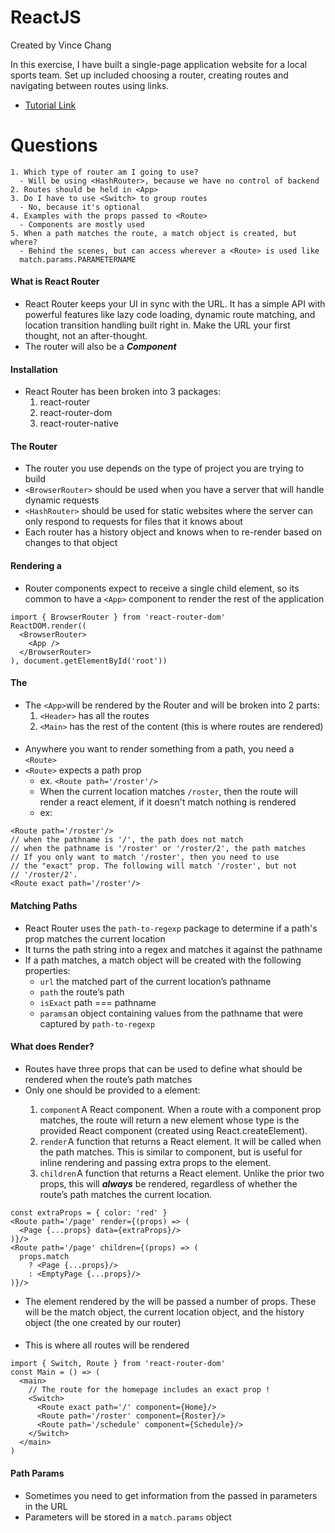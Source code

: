 # ReactJS
Created by Vince Chang </br>

In this exercise, I have built a single-page application website for a local
sports team. Set up included choosing a router, creating routes and navigating
between routes using links.
- [Tutorial Link](https://medium.com/@pshrmn/a-simple-react-router-v4-tutorial-7f23ff27adf)


# Questions
    1. Which type of router am I going to use?
      - Will be using <HashRouter>, because we have no control of backend
    2. Routes should be held in <App>
    3. Do I have to use <Switch> to group routes
      - No, because it's optional
    4. Examples with the props passed to <Route>
      - Components are mostly used
    5. When a path matches the route, a match object is created, but where?
      - Behind the scenes, but can access wherever a <Route> is used like
      match.params.PARAMETERNAME


#### What is React Router
- React Router keeps your UI in sync with the URL. It has a simple API with
powerful features like lazy code loading, dynamic route matching, and location
transition handling built right in. Make the URL your first thought, not an
after-thought.
- The router will also be a ***Component***


#### Installation
- React Router has been broken into 3 packages:
    1. react-router
    2. react-router-dom
    3. react-router-native


#### The Router
- The router you use depends on the type of project you are trying to build
- `<BrowserRouter>` should be used when you have a server that will handle
dynamic requests
- `<HashRouter>` should be used for static websites where the server can only
respond to requests for files that it knows about
- Each router has a history object and knows when to re-render based on changes
to that object


#### Rendering a <Router>
- Router components expect to receive a single child element, so its common to
have a `<App>` component to render the rest of the application
```
import { BrowserRouter } from 'react-router-dom'
ReactDOM.render((
  <BrowserRouter>
    <App />
  </BrowserRouter>
), document.getElementById('root'))
```


#### The <App>
- The `<App>`will be rendered by the Router and will be broken into 2 parts:
  1. `<Header>` has all the routes
  2. `<Main>` has the rest of the content (this is where routes are rendered)


#### <Route>
- Anywhere you want to render something from a path, you need a `<Route>`
- `<Route>` expects a path prop
  - ex. `<Route path='/roster'/>`
  - When the current location matches `/roster`, then the route will render a
  react element, if it doesn't match nothing is rendered
  - ex:
```
<Route path='/roster'/>
// when the pathname is '/', the path does not match
// when the pathname is '/roster' or '/roster/2', the path matches
// If you only want to match '/roster', then you need to use
// the "exact" prop. The following will match '/roster', but not
// '/roster/2'.
<Route exact path='/roster'/>
```

#### Matching Paths
- React Router uses the `path-to-regexp` package to determine if a path's prop
matches the current location
- It turns the path string into a regex and matches it against the pathname
- If a path matches, a match object will be created with the following
properties:
  - `url` the matched part of the current location’s pathname
  - `path` the route’s path
  - `isExact` path === pathname
  - `params` an object containing values from the pathname that were captured
  by `path-to-regexp`


#### What does <Route> Render?
- Routes have three props that can be used to define what should be rendered
when the route’s path matches
- Only one should be provided to a <Route> element:
    1. `component` A React component. When a route with a component prop
    matches, the route will return a new element whose type is the provided
    React component (created using React.createElement).
    2. `render` A function that returns a React element. It will be called
    when the path matches. This is similar to component, but is useful for
    inline rendering and passing extra props to the element.
    3. `children` A function that returns a React element. Unlike the prior two
    props, this will ***always*** be rendered, regardless of whether the route’s
    path matches the current location.
```'<Route path='/page' component={Page} />
const extraProps = { color: 'red' }
<Route path='/page' render={(props) => (
  <Page {...props} data={extraProps}/>
)}/>
<Route path='/page' children={(props) => (
  props.match
    ? <Page {...props}/>
    : <EmptyPage {...props}/>
)}/>
```
- The element rendered by the <Route> will be passed a number of props. These
will be the match object, the current location object, and the history object
(the one created by our router)


#### <Main>
- This is where all routes will be rendered
```
import { Switch, Route } from 'react-router-dom'
const Main = () => (
  <main>
    // The route for the homepage includes an exact prop !
    <Switch>
      <Route exact path='/' component={Home}/>
      <Route path='/roster' component={Roster}/>
      <Route path='/schedule' component={Schedule}/>
    </Switch>
  </main>
)
```


#### Path Params
- Sometimes you need to get information from the passed in parameters in the URL
- Parameters will be stored in a `match.params` object